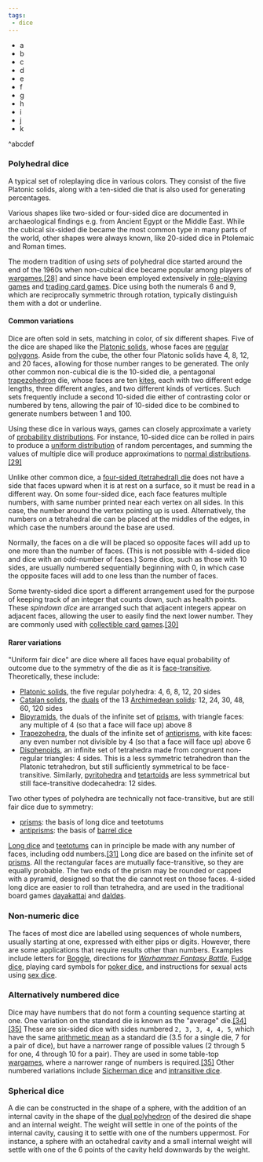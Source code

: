 ```yaml
---
tags:
 - dice
---
```


- a
- b
- c
- d
- e
- f
- g
- h
- i
- j
- k

^abcdef

### Polyhedral dice

A typical set of roleplaying dice in various colors. They consist of the five Platonic solids, along with a ten-sided die that is also used for generating percentages.

Various shapes like two-sided or four-sided dice are documented in archaeological findings e.g. from Ancient Egypt or the Middle East. While the cubical six-sided die became the most common type in many parts of the world, other shapes were always known, like 20-sided dice in Ptolemaic and Roman times.

The modern tradition of using _sets_ of polyhedral dice started around the end of the 1960s when non-cubical dice became popular among players of [wargames](https://en.wikipedia.org/wiki/Wargaming "Wargaming"),[\[28\]](https://en.wikipedia.org/wiki/Dice#cite_note-Peterson2012-28) and since have been employed extensively in [role-playing games](https://en.wikipedia.org/wiki/Role-playing_game "Role-playing game") and [trading card games](https://en.wikipedia.org/wiki/Collectible_card_game "Collectible card game"). Dice using both the numerals 6 and 9, which are reciprocally symmetric through rotation, typically distinguish them with a dot or underline.

#### Common variations

Dice are often sold in sets, matching in color, of six different shapes. Five of the dice are shaped like the [Platonic solids](https://en.wikipedia.org/wiki/Platonic_solid "Platonic solid"), whose faces are [regular polygons](https://en.wikipedia.org/wiki/Regular_polygon "Regular polygon"). Aside from the cube, the other four Platonic solids have 4, 8, 12, and 20 faces, allowing for those number ranges to be generated. The only other common non-cubical die is the 10-sided die, a pentagonal [trapezohedron](https://en.wikipedia.org/wiki/Trapezohedron "Trapezohedron") die, whose faces are ten [kites](https://en.wikipedia.org/wiki/Kite_(geometry) "Kite (geometry)"), each with two different edge lengths, three different angles, and two different kinds of vertices. Such sets frequently include a second 10-sided die either of contrasting color or numbered by tens, allowing the pair of 10-sided dice to be combined to generate numbers between 1 and 100.

Using these dice in various ways, games can closely approximate a variety of [probability distributions](https://en.wikipedia.org/wiki/Probability_distribution "Probability distribution"). For instance, 10-sided dice can be rolled in pairs to produce a [uniform distribution](https://en.wikipedia.org/wiki/Discrete_uniform_distribution "Discrete uniform distribution") of random percentages, and summing the values of multiple dice will produce approximations to [normal distributions](https://en.wikipedia.org/wiki/Normal_distribution "Normal distribution").[\[29\]](https://en.wikipedia.org/wiki/Dice#cite_note-29)

Unlike other common dice, a [four-sided (tetrahedral) die](https://en.wikipedia.org/wiki/Four-sided_die "Four-sided die") does not have a side that faces upward when it is at rest on a surface, so it must be read in a different way. On some four-sided dice, each face features multiple numbers, with same number printed near each vertex on all sides. In this case, the number around the vertex pointing up is used. Alternatively, the numbers on a tetrahedral die can be placed at the middles of the edges, in which case the numbers around the base are used.

Normally, the faces on a die will be placed so opposite faces will add up to one more than the number of faces. (This is not possible with 4-sided dice and dice with an odd-number of faces.) Some dice, such as those with 10 sides, are usually numbered sequentially beginning with 0, in which case the opposite faces will add to one less than the number of faces.

Some twenty-sided dice sport a different arrangement used for the purpose of keeping track of an integer that counts down, such as health points. These _spindown dice_ are arranged such that adjacent integers appear on adjacent faces, allowing the user to easily find the next lower number. They are commonly used with [collectible card games](https://en.wikipedia.org/wiki/Collectible_card_games "Collectible card games").[\[30\]](https://en.wikipedia.org/wiki/Dice#cite_note-30)

#### Rarer variations

"Uniform fair dice" are dice where all faces have equal probability of outcome due to the symmetry of the die as it is [face-transitive](https://en.wikipedia.org/wiki/Isohedral_figure "Isohedral figure"). Theoretically, these include:

-   [Platonic solids](https://en.wikipedia.org/wiki/Platonic_solid "Platonic solid"), the five regular polyhedra: 4, 6, 8, 12, 20 sides
-   [Catalan solids](https://en.wikipedia.org/wiki/Catalan_solid "Catalan solid"), the [duals](https://en.wikipedia.org/wiki/Dual_polyhedron "Dual polyhedron") of the 13 [Archimedean solids](https://en.wikipedia.org/wiki/Archimedean_solid "Archimedean solid"): 12, 24, 30, 48, 60, 120 sides
-   [Bipyramids](https://en.wikipedia.org/wiki/Bipyramid "Bipyramid"), the duals of the infinite set of [prisms](https://en.wikipedia.org/wiki/Prism_(geometry) "Prism (geometry)"), with triangle faces: any multiple of 4 (so that a face will face up) above 8
-   [Trapezohedra](https://en.wikipedia.org/wiki/Trapezohedron "Trapezohedron"), the duals of the infinite set of [antiprisms](https://en.wikipedia.org/wiki/Antiprism "Antiprism"), with kite faces: any even number not divisible by 4 (so that a face will face up) above 6
-   [Disphenoids](https://en.wikipedia.org/wiki/Disphenoid "Disphenoid"), an infinite set of tetrahedra made from congruent non-regular triangles: 4 sides. This is a less symmetric tetrahedron than the Platonic tetrahedron, but still sufficiently symmetrical to be face-transitive. Similarly, [pyritohedra](https://en.wikipedia.org/wiki/Pyritohedron "Pyritohedron") and [tetartoids](https://en.wikipedia.org/wiki/Tetartoid "Tetartoid") are less symmetrical but still face-transitive dodecahedra: 12 sides.

Two other types of polyhedra are technically not face-transitive, but are still fair dice due to symmetry:

-   [prisms](https://en.wikipedia.org/wiki/Prism_(geometry) "Prism (geometry)"): the basis of long dice and teetotums
-   [antiprisms](https://en.wikipedia.org/wiki/Antiprism "Antiprism"): the basis of [barrel dice](https://en.wikipedia.org/wiki/Barrel_dice "Barrel dice")

[Long dice](https://en.wikipedia.org/wiki/Long_dice "Long dice") and [teetotums](https://en.wikipedia.org/wiki/Teetotum "Teetotum") can in principle be made with any number of faces, including odd numbers.[\[31\]](https://en.wikipedia.org/wiki/Dice#cite_note-31) Long dice are based on the infinite set of [prisms](https://en.wikipedia.org/wiki/Prism_(geometry) "Prism (geometry)"). All the rectangular faces are mutually face-transitive, so they are equally probable. The two ends of the prism may be rounded or capped with a pyramid, designed so that the die cannot rest on those faces. 4-sided long dice are easier to roll than tetrahedra, and are used in the traditional board games [dayakattai](https://en.wikipedia.org/wiki/Dayakattai "Dayakattai") and [daldøs](https://en.wikipedia.org/wiki/Dald%C3%B8s "Daldøs").


### Non-numeric dice

The faces of most dice are labelled using sequences of whole numbers, usually starting at one, expressed with either pips or digits. However, there are some applications that require results other than numbers. Examples include letters for [Boggle](https://en.wikipedia.org/wiki/Boggle "Boggle"), directions for _[Warhammer Fantasy Battle](https://en.wikipedia.org/wiki/Warhammer_Fantasy_Battle "Warhammer Fantasy Battle")_, [Fudge dice](https://en.wikipedia.org/wiki/Fudge_(role-playing_game_system)#Fudge_dice "Fudge (role-playing game system)"), playing card symbols for [poker dice](https://en.wikipedia.org/wiki/Poker_dice "Poker dice"), and instructions for sexual acts using [sex dice](https://en.wikipedia.org/wiki/Sex_dice "Sex dice").

### Alternatively numbered dice

Dice may have numbers that do not form a counting sequence starting at one. One variation on the standard die is known as the "average" die.[\[34\]](https://en.wikipedia.org/wiki/Dice#cite_note-em4-34)[\[35\]](https://en.wikipedia.org/wiki/Dice#cite_note-tmp-35) These are six-sided dice with sides numbered `2, 3, 3, 4, 4, 5`, which have the same [arithmetic mean](https://en.wikipedia.org/wiki/Arithmetic_mean "Arithmetic mean") as a standard die (3.5 for a single die, 7 for a pair of dice), but have a narrower range of possible values (2 through 5 for one, 4 through 10 for a pair). They are used in some table-top [wargames](https://en.wikipedia.org/wiki/Wargaming "Wargaming"), where a narrower range of numbers is required.[\[35\]](https://en.wikipedia.org/wiki/Dice#cite_note-tmp-35) Other numbered variations include [Sicherman dice](https://en.wikipedia.org/wiki/Sicherman_dice "Sicherman dice") and [intransitive dice](https://en.wikipedia.org/wiki/Intransitive_dice "Intransitive dice").

### Spherical dice

A die can be constructed in the shape of a sphere, with the addition of an internal cavity in the shape of the [dual polyhedron](https://en.wikipedia.org/wiki/Dual_polyhedron "Dual polyhedron") of the desired die shape and an internal weight. The weight will settle in one of the points of the internal cavity, causing it to settle with one of the numbers uppermost. For instance, a sphere with an octahedral cavity and a small internal weight will settle with one of the 6 points of the cavity held downwards by the weight.
